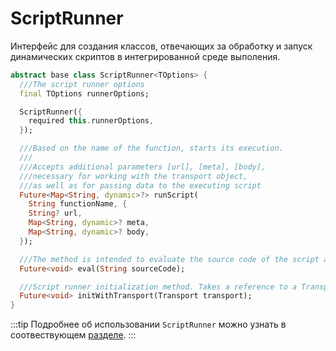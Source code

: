 # ScriptRunner

Интерфейс для создания классов, отвечающих за обработку и запуск динамических скриптов в интегрированной среде выполения.

```dart
abstract base class ScriptRunner<TOptions> {
  ///The script runner options
  final TOptions runnerOptions;

  ScriptRunner({
    required this.runnerOptions,
  });

  ///Based on the name of the function, starts its execution.
  ///
  ///Accepts additional parameters [url], [meta], [body],
  ///necessary for working with the transport object,
  ///as well as for passing data to the executing script
  Future<Map<String, dynamic>?> runScript(
    String functionName, {
    String? url,
    Map<String, dynamic>? meta,
    Map<String, dynamic>? body,
  });

  ///The method is intended to evaluate the source code of the script and start compilation/interpretation.
  Future<void> eval(String sourceCode);

  ///Script runner initialization method. Takes a reference to a Transport object as its only parameter.
  Future<void> initWithTransport(Transport transport);
}
```

:::tip
Подробнее об использовании `ScriptRunner` можно узнать в соотвествующем [разделе](/docs/advanced_tech/scripting).
:::